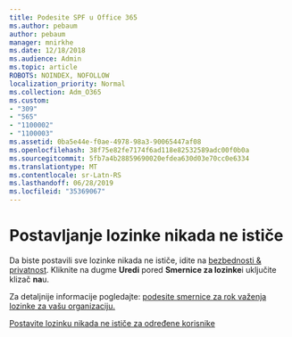 ```yaml
---
title: Podesite SPF u Office 365
ms.author: pebaum
author: pebaum
manager: mnirkhe
ms.date: 12/18/2018
ms.audience: Admin
ms.topic: article
ROBOTS: NOINDEX, NOFOLLOW
localization_priority: Normal
ms.collection: Adm_O365
ms.custom:
- "309"
- "565"
- "1100002"
- "1100003"
ms.assetid: 0ba5e44e-f0ae-4978-98a3-90065447af08
ms.openlocfilehash: 38f75e82fe7174f6ad118e82532589adc00f0b0a
ms.sourcegitcommit: 5fb7a4b28859690020efdea630d03e70cc0e6334
ms.translationtype: MT
ms.contentlocale: sr-Latn-RS
ms.lasthandoff: 06/28/2019
ms.locfileid: "35369067"
---
```

# <a name="set-passwords-to-never-expire"></a>Postavljanje lozinke nikada ne ističe

Da biste postavili sve lozinke nikada ne ističe, idite na [bezbednosti &amp; privatnost](https://portal.office.com/adminportal/home#/settings/security). Kliknite na dugme **Uredi** pored **Smernice za lozinke**i uključite klizač **na**u.
  
Za detaljnije informacije pogledajte: [podesite smernice za rok važenja lozinke za vašu organizaciju.](https://support.office.com/article/0f54736f-eb22-414c-8273-498a0918678f)
  
[Postavite lozinku nikada ne ističe za određene korisnike](https://support.office.com/article/f493e3af-e1d8-4668-9211-230c245a0466)
  